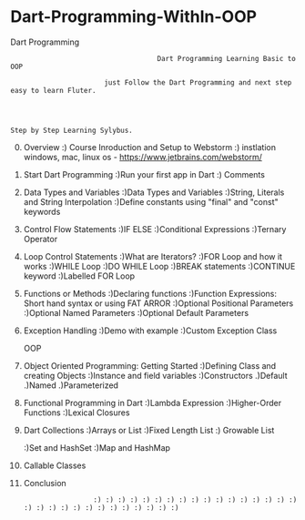 # Dart-Programming-WithIn-OOP
Dart Programming




		                             	Dart Programming Learning Basic to OOP

	                       just Follow the Dart Programming and next step easy to learn Fluter.
                         
                         


	Step by Step Learning Sylybus.

  0. Overview
       :) Course Inroduction and Setup to Webstorm
       :) instlation windows, mac, linux os - https://www.jetbrains.com/webstorm/
       
  1. Start Dart Programming
       :)Run your first app in Dart
       :) Comments
       
       
  2. Data Types and Variables
       :)Data Types and Variables
       :)String, Literals and String Interpolation
       :)Define constants using "final" and "const" keywords
       
       
  3. Control Flow Statements 
       :)IF ELSE
       :)Conditional Expressions
       :)Ternary Operator
       
       
   4. Loop Control Statements
       :)What are Iterators?
       :)FOR Loop and how it works
       :)WHILE Loop
       :)DO WHILE Loop
       :)BREAK statements
       :)CONTINUE keyword
       :)Labelled FOR Loop
       
       
       
  5. Functions or Methods
       :)Declaring functions
       :)Function Expressions: Short hand syntax or using FAT ARROR
       :)Optional Positional Parameters
       :)Optional Named Parameters
       :)Optional Default Parameters
       
       
       
  6. Exception Handling
       :)Demo with example
       :)Custom Exception Class
       
       
       OOP
 7. Object Oriented Programming: Getting Started
       :)Defining Class and creating Objects
       :)Instance and field variables
       :)Constructors
            .)Default
             .)Named
              .)Parameterized
              
              
              
 8. Functional Programming in Dart
       :)Lambda Expression
       :)Higher-Order Functions
       :)Lexical Closures
       
       
       
9.  Dart Collections
       :)Arrays or List
            :)Fixed Length List
            :) Growable List
            
       :)Set and HashSet
       :)Map and HashMap
       
       
       
 10.  Callable Classes
 
 
 11.  Conclusion
 
 
 
                           :) :) :) :) :) :) :) :) :) :) :) :) :) :) :) :) :) :) :) :) :) :) :) :) :) :) :) :) :) :)
      
       
        

